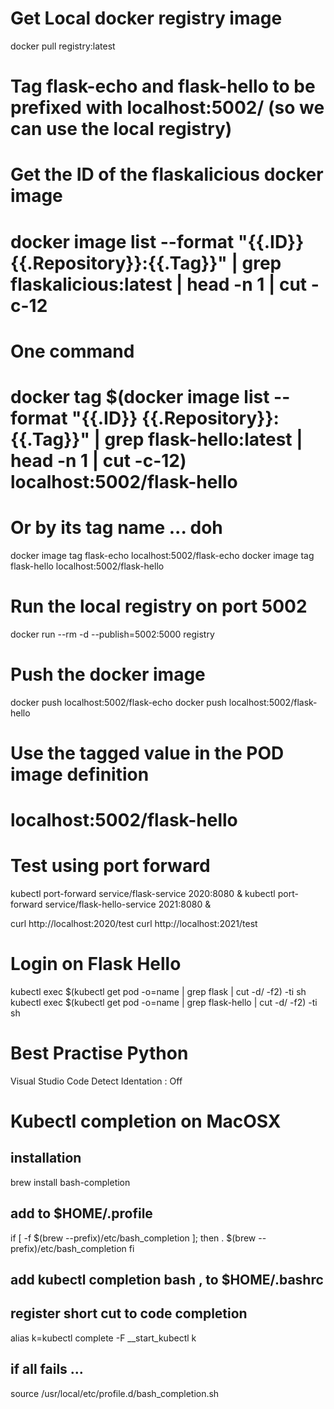 # Get Local docker registry image
docker pull registry:latest

# Tag flask-echo and flask-hello to be prefixed with localhost:5002/ (so we can use the local registry)
# Get the ID of the flaskalicious docker image 
# docker image list --format "{{.ID}} {{.Repository}}:{{.Tag}}" | grep flaskalicious:latest | head -n 1 | cut -c-12
# One command
# docker tag $(docker image list --format "{{.ID}} {{.Repository}}:{{.Tag}}" | grep flask-hello:latest | head -n 1 | cut -c-12) localhost:5002/flask-hello
# Or by its tag name ... doh
docker image tag flask-echo localhost:5002/flask-echo
docker image tag flask-hello localhost:5002/flask-hello

# Run the local registry on port 5002
docker run --rm -d --publish=5002:5000 registry

# Push the docker image
docker push localhost:5002/flask-echo
docker push localhost:5002/flask-hello

# Use the tagged value in the POD image definition
# localhost:5002/flask-hello

# Test using port forward
kubectl port-forward service/flask-service 2020:8080 & 
kubectl port-forward service/flask-hello-service 2021:8080 & 

curl http://localhost:2020/test
curl http://localhost:2021/test

# Login on Flask Hello
kubectl exec $(kubectl get pod -o=name | grep flask | cut -d/ -f2) -ti sh
kubectl exec $(kubectl get pod -o=name | grep flask-hello | cut -d/ -f2) -ti sh


# Best Practise Python
Visual Studio Code
Detect Identation : Off

# Kubectl completion on MacOSX
## installation
brew install bash-completion
## add to $HOME/.profile
if [ -f $(brew --prefix)/etc/bash_completion ]; then
    . $(brew --prefix)/etc/bash_completion
fi
## add kubectl completion bash , to $HOME/.bashrc
## register short cut to code completion 
alias k=kubectl
complete -F __start_kubectl k

## if all fails ...
source /usr/local/etc/profile.d/bash_completion.sh